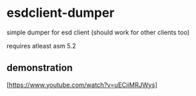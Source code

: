 # esdclient-dumper
simple dumper for esd client (should work for other clients too)

requires atleast asm 5.2 

## demonstration
[https://www.youtube.com/watch?v=uECiiMRJWys]
